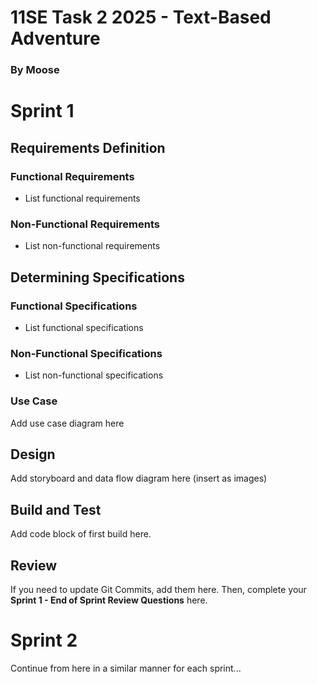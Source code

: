 # 11SE Task 2 2025 - Text-Based Adventure
### By Moose

# Sprint 1
## Requirements Definition
### Functional Requirements
* List functional requirements
### Non-Functional Requirements
* List non-functional requirements

## Determining Specifications
### Functional Specifications
* List functional specifications

### Non-Functional Specifications
* List non-functional specifications

### Use Case
Add use case diagram here

## Design
Add storyboard and data flow diagram here (insert as images)

## Build and Test
Add code block of first build here.

## Review
If you need to update Git Commits, add them here.
Then, complete your **Sprint 1 - End of Sprint Review Questions** here.

# Sprint 2
Continue from here in a similar manner for each sprint...